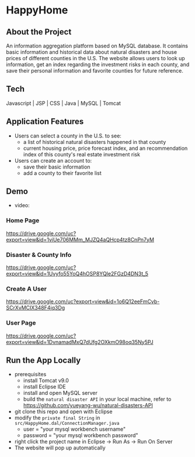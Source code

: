 # HappyHome
## About the Project
An information aggregation platform based on MySQL database. It contains basic information and historical data about natural disasters and house prices of different counties in the U.S.
The website allows users to look up information, get an index regarding the investment risks in each county, and save their personal information and favorite counties for future reference.

## Tech
Javascript | JSP | CSS | Java | MySQL | Tomcat

## Application Features
- Users can select a county in the U.S. to see:
  - a list of historical natural disasters happened in that county
  - current housing price, price forecast index, and an recommendation index of this county's real estate investment risk
- Users can create an account to:
  - save their basic information
  - add a county to their favorite list

## Demo
- video: 

### Home Page
https://drive.google.com/uc?export=view&id=1viUe706MMm_MJZQ4aQHcp4tz8CnPn7yM
### Disaster & County Info
https://drive.google.com/uc?export=view&id=1Uvyfo55YoQ4hOSP8YQIe2FGzD4DN3t_5
### Create A User
https://drive.google.com/uc?export=view&id=1o6Q12eeFmCvb-SCrXvMCIX348F4jq3Dg
### User Page
https://drive.google.com/uc?export=view&id=1DvnamadMxQ7dUfg2OXkmO98oq35Ny5PJ

## Run the App Locally
- prerequisites
  - install Tomcat v9.0
  - install Eclipse IDE
  - install and open MySQL server
  - build the `natural disaster API` in your local machine, refer to https://github.com/yueyang-wu/natural-disasters-API
- git clone this repo and open with Eclipse
- modify the `private final String` in `src/HappyHome.dal/ConnectionManager.java`
  - user = "your mysql workbench username"
  - password = "your mysql workbench password"
- right click the project name in Eclipse -> Run As -> Run On Server
- The website will pop up automatically
